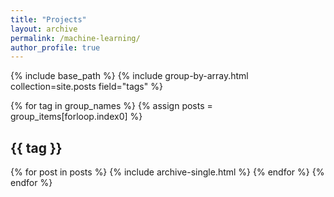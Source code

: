 ```yaml
---
title: "Projects"
layout: archive
permalink: /machine-learning/
author_profile: true
---
```


{% include base_path %}
{% include group-by-array.html collection=site.posts field="tags" %}

{% for tag in group_names %}
  {% assign posts = group_items[forloop.index0] %}
  <h2 id="{{ tag | slugify }}" class="archive__subtitle">{{ tag }}</h2>
  {% for post in posts %}
    {% include archive-single.html %}
  {% endfor %}
{% endfor %}
